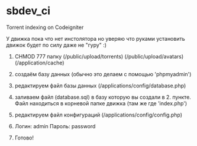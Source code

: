 sbdev_ci
========

Torrent indexing on Codeigniter


У движка пока что нет инстолятора но уверяю что руками установить движок будет по силу даже не "гуру" :)

1. CHMOD 777 папку (/public/upload/torrents) (/public/upload/avatars) (/application/cache)

2. создаём базу данных (обычно это делаем с помощью 'phpmyadmin')

3. редактируем файл базы данных (/applications/config/database.php)

4. заливаем файл (database.sql) в базу которую вы создали в 2. пункте. Файл находиться в корневой
папке движка (там же где 'index.php')

5. редактируем файл конфигураций (/applications/config/config.php)

6. Логин: admin Пароль: password

7. Готово!
